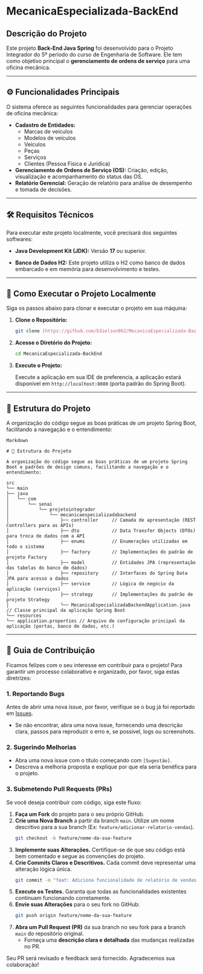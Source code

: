 # MecanicaEspecializada-BackEnd

## Descrição do Projeto

Este projeto **Back-End Java Spring** foi desenvolvido para o Projeto Integrador do 5º período do curso de Engenharia de Software. Ele tem como objetivo principal o **gerenciamento de ordens de serviço** para uma oficina mecânica.

---

## ⚙️ Funcionalidades Principais

O sistema oferece as seguintes funcionalidades para gerenciar operações de oficina mecânica:

-   **Cadastro de Entidades:**
    -   Marcas de veículos
    -   Modelos de veículos
    -   Veículos
    -   Peças
    -   Serviços
    -   Clientes (Pessoa Física e Jurídica)
-   **Gerenciamento de Ordens de Serviço (OS):** Criação, edição, visualização e acompanhamento do status das OS.
-   **Relatório Gerencial:** Geração de relatório para análise de desempenho e tomada de decisões.

---

## 🛠️ Requisitos Técnicos

Para executar este projeto localmente, você precisará dos seguintes softwares:

-   **Java Development Kit (JDK):** Versão **17** ou superior.

-   **Banco de Dados H2:** Este projeto utiliza o H2 como banco de dados embarcado e em memória para desenvolvimento e testes.
---


## 🚀 Como Executar o Projeto Localmente

Siga os passos abaixo para clonar e executar o projeto em sua máquina:

1.  **Clone o Repositório:**
    ```bash
    git clone [https://github.com/Edielson062/MecanicaEspecializada-BackEnd.git](https://github.com/Edielson062/MecanicaEspecializada-BackEnd.git)
    ```

2.  **Acesse o Diretório do Projeto:**
    ```bash
    cd MecanicaEspecializada-BackEnd
    ```

3.  **Execute o Projeto:**

    Execute a aplicação em sua IDE de preferencia, a aplicação estará disponível em `http://localhost:8080` (porta padrão do Spring Boot).

---

## 📂 Estrutura do Projeto

A organização do código segue as boas práticas de um projeto Spring Boot, facilitando a navegação e o entendimento:

```
Markdown

# 📂 Estrutura do Projeto

A organização do código segue as boas práticas de um projeto Spring Boot e padrões de design comuns, facilitando a navegação e o entendimento:

src
└── main
├── java
│   └── com
│       └── senai
│           └── projetointegrador
│               └── mecanicaespecializadabackend
│                   ├── controller     // Camada de apresentação (REST Controllers para as APIs)
│                   ├── dto            // Data Transfer Objects (DTOs) para troca de dados com a API
│                   ├── enums          // Enumerações utilizadas em todo o sistema
│                   ├── factory        // Implementações do padrão de projeto Factory
│                   ├── model          // Entidades JPA (representação das tabelas do banco de dados)
│                   ├── repository     // Interfaces do Spring Data JPA para acesso a dados
│                   ├── service        // Lógica de negócio da aplicação (serviços)
│                   ├── strategy       // Implementações do padrão de projeto Strategy
│                   └── MecanicaEspecializadaBackendApplication.java // Classe principal da aplicação Spring Boot
└── resources
└── application.properties // Arquivo de configuração principal da aplicação (portas, banco de dados, etc.)
```

---

## 🤝 Guia de Contribuição

Ficamos felizes com o seu interesse em contribuir para o projeto! Para garantir um processo colaborativo e organizado, por favor, siga estas diretrizes:

### 1. Reportando Bugs

Antes de abrir uma nova issue, por favor, verifique se o bug já foi reportado em [Issues](https://github.com/Edielson062/MecanicaEspecializada-BackEnd/issues).

- Se não encontrar, abra uma nova issue, fornecendo uma descrição clara, passos para reproduzir o erro e, se possível, logs ou screenshots.

### 2. Sugerindo Melhorias

-   Abra uma nova issue com o título começando com `[Sugestão]`.
-   Descreva a melhoria proposta e explique por que ela seria benéfica para o projeto.

### 3. Submetendo Pull Requests (PRs)

Se você deseja contribuir com código, siga este fluxo:

1.  **Faça um Fork** do projeto para o seu próprio GitHub.
2.  **Crie uma Nova Branch** a partir da branch `main`. Utilize um nome descritivo para a sua branch (Ex: `feature/adicionar-relatorio-vendas`).
    ```bash
    git checkout -b feature/nome-da-sua-feature
    ```
3.  **Implemente suas Alterações.** Certifique-se de que seu código está bem comentado e segue as convenções do projeto.
4.  **Crie Commits Claros e Descritivos.** Cada commit deve representar uma alteração lógica única.
    ```bash
    git commit -m "feat: Adiciona funcionalidade de relatório de vendas"
    ```
5.  **Execute os Testes.** Garanta que todas as funcionalidades existentes continuam funcionando corretamente.
6.  **Envie suas Alterações** para o seu fork no GitHub:
    ```bash
    git push origin feature/nome-da-sua-feature
    ```
7.  **Abra um Pull Request (PR)** da sua branch no seu fork para a branch `main` do repositório original.
    -   Forneça uma **descrição clara e detalhada** das mudanças realizadas no PR.

Seu PR será revisado e feedback será fornecido. Agradecemos sua colaboração!
